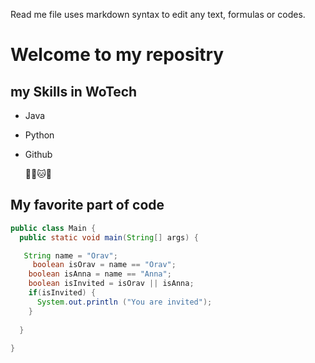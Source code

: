 Read me file uses markdown syntax to edit any text, formulas or codes.

# Welcome to my repositry 

## my Skills in WoTech
- Java
- Python
- Github

  😶‍🌫️🐱🤣


## My favorite part of code

```java
public class Main {
  public static void main(String[] args) {

   String name = "Orav";
     boolean isOrav = name == "Orav";
    boolean isAnna = name == "Anna";
    boolean isInvited = isOrav || isAnna;
    if(isInvited) {
      System.out.println ("You are invited");
    }
        
  }
 
}
```
